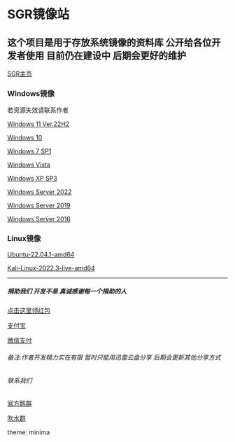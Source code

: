 # SGR镜像站
## 这个项目是用于存放系统镜像的资料库 公开给各位开发者使用 目前仍在建设中 后期会更好的维护

[SGR主页](https://github.com/sgrtech/homepage.io)

### Windows镜像
若资源失效请联系作者

[Windows 11 Ver.22H2](https://pan.xunlei.com/s/VNIUzvTGtzLLdijBgRs1YFxdA1?pwd=typi#)

[Windows 10](https://pan.xunlei.com/s/VNIVAc-PBgMu8nFsvb-Qu5PEA1?pwd=v5z5#)

[Windows 7 SP1](https://pan.xunlei.com/s/VNIVBWR3KCz8nvmK-dDQidydA1?pwd=v2ht#)

[Windows Vista](https://pan.xunlei.com/s/VNIVSmWevz8CairJ1Wqa7MiMA1?pwd=eixm#)

[Windows XP SP3](https://pan.xunlei.com/s/VNIVS-vLK461NAyVsB8MPh6OA1?pwd=3tc8#)

[Windows Server 2022](https://pan.xunlei.com/s/VNIVTIHaKCgvney-OCsax9YzA1?pwd=knig#)

[Windows Server 2019](https://pan.xunlei.com/s/VNIVTecM093tY2dPVSCxaYEgA1?pwd=ivmg#)

[Windows Server 2016](https://pan.xunlei.com/s/VNIVU8GxWWXX6Gv53E6Eem9GA1?pwd=iynw#)

### Linux镜像

[Ubuntu-22.04.1-amd64](https://pan.xunlei.com/s/VNIW2MvD1b2eegd7wverXCGMA1?pwd=6qvi#)

[Kali-Linux-2022.3-live-amd64](https://pan.xunlei.com/s/VNIW3AwPSB1g_vDgFDHOOzymA1?pwd=gmnk#)

******

##### 捐助我们 开发不易 真诚感谢每一个捐助的人

[点击这里领红包](https://www.imagehub.cc/image/IMG-0238.PNG.Jefr)

[支付宝](https://www.imagehub.cc/image/532DCF15-E931-4629-85BA-3DD0AF9BCE45.HdqB)

[微信支付](https://www.imagehub.cc/image/A7584EE9-CA5E-48DA-B271-BFB3480B1C92.Hr0q)

###### 备注:作者开发精力实在有限 暂时只能用迅雷云盘分享 后期会更新其他分享方式

###### 联系我们

[官方鹅群](https://qm.qq.com/cgi-bin/qm/qr?k=5dYCu9S3d4I3NMbjenZhWJRrYnmq4CJv&authKey=apQ+kRbxmlnNF/qJmr/krX76eQsb2IQJ2BzqBuBhJxlN1CjZOlbNBal+bYunT1zc&noverify=0)

[吹水群](https://qm.qq.com/cgi-bin/qm/qr?k=LIESPOE7_hDF-d7rEomJPQ26jcHrUPPc&authKey=WLIAxt2JoEdjUdymTpyqvypyTxq+/PZQJlLzzwT9/1oS1pVPaie3xkBjw+HDKYxB&noverify=0)

theme: minima
